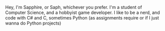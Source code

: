 Hey, I'm Sapphire, or Saph, whichever you prefer. I'm a student of Computer Science, and a hobbyist game developer. I like to be a nerd, and code with C# and C, sometimes Python (as assignments require or if I just wanna do Python projects)
